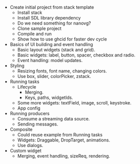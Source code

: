 - Create initial project from stack template
  - Install stack
  - Install SDL library dependency
  - Do we need something for nanovg?
  - Clone sample project
  - Compile and run
  - Show how to use ghcid for faster dev cycle
- Basics of UI building and event handling
  - Basic layout widgets (stack and grid).
  - Basic widgets: label, button, spacer, checkbox and radio.
  - Event handling: model updates.
- Styling
  - Resizing fonts, font name, changing colors.
  - Use box, slider, colorPicker, zstack.
- Running tasks
  - Lifecycle
    - Merging.
    - Keys, paths, widgetIds.
  - Some more widgets: textField, image, scroll, keystroke.
  - App config
- Running producers
  - Consume a streaming data source.
  - Sending messages.
- Composite
  - Could reuse example from Running tasks
  - Widgets: Draggable, DropTarget, animations.
  - Use dialogs.
- Custom widget
  - Merging, event handling, sizeReq, rendering.
